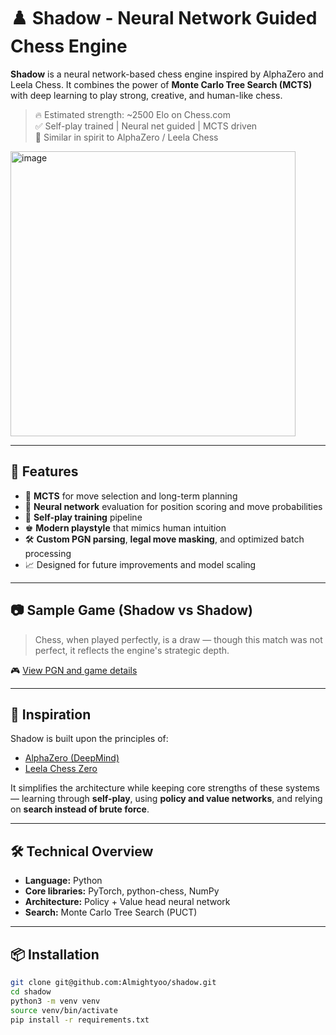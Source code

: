 # ♟️ Shadow - Neural Network Guided Chess Engine

**Shadow** is a neural network-based chess engine inspired by AlphaZero and Leela Chess. It combines the power of **Monte Carlo Tree Search (MCTS)** with deep learning to play strong, creative, and human-like chess.

> 🔥 Estimated strength: ~2500 Elo on Chess.com  
> ✅ Self-play trained | Neural net guided | MCTS driven  
> 🧠 Similar in spirit to AlphaZero / Leela Chess

<img width="456" alt="image" src="https://github.com/user-attachments/assets/e96bee46-4092-4728-a70b-8cd0b595c35e" />


---

## 🚀 Features

- 🌲 **MCTS** for move selection and long-term planning
- 🧠 **Neural network** evaluation for position scoring and move probabilities
- 🔁 **Self-play training** pipeline
- ♚ **Modern playstyle** that mimics human intuition
- 🛠️ **Custom PGN parsing**, **legal move masking**, and optimized batch processing
- 📈 Designed for future improvements and model scaling

---

## 📷 Sample Game (Shadow vs Shadow)

> Chess, when played perfectly, is a draw — though this match was not perfect, it reflects the engine's strategic depth.

🎮 [View PGN and game details](https://github.com/user-attachments/assets/07bf209c-43db-448d-8692-9f28efcbb79c)

---

## 🧬 Inspiration

Shadow is built upon the principles of:
- [AlphaZero (DeepMind)](https://deepmind.com/research/highlighted-research/alphago)
- [Leela Chess Zero](https://lichess.org/team/lc0-leela-chess-zero)

It simplifies the architecture while keeping core strengths of these systems — learning through **self-play**, using **policy and value networks**, and relying on **search instead of brute force**.

---

## 🛠️ Technical Overview

- **Language:** Python
- **Core libraries:** PyTorch, python-chess, NumPy
- **Architecture:** Policy + Value head neural network
- **Search:** Monte Carlo Tree Search (PUCT)

---

## 📦 Installation

```bash
git clone git@github.com:Almightyoo/shadow.git
cd shadow
python3 -m venv venv
source venv/bin/activate
pip install -r requirements.txt
